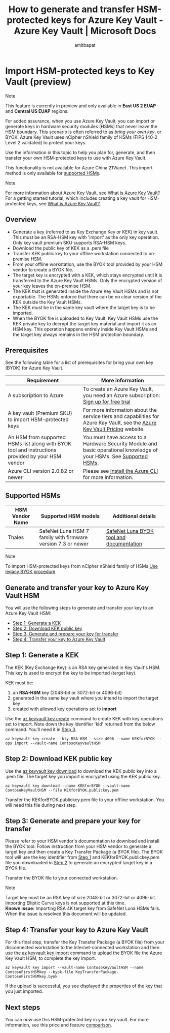 ﻿---
title: How to generate and transfer HSM-protected keys for Azure Key Vault - Azure Key Vault | Microsoft Docs
description: Use this article to help you plan for, generate, and then transfer your own HSM-protected keys to use with Azure Key Vault. Also known as BYOK or bring your own key.
services: key-vault
author: amitbapat
manager: devtiw
tags: azure-resource-manager

ms.service: key-vault
ms.topic: conceptual
ms.date: 02/17/2020
ms.author: ambapat

---

# Import HSM-protected keys to Key Vault (preview)

> [!NOTE]
> This feature is currently in preview and only available in **East US 2 EUAP** and **Central US EUAP** regions. 

For added assurance, when you use Azure Key Vault, you can import or generate keys in hardware security modules (HSMs) that never leave the HSM boundary. This scenario is often referred to as *bring your own key*, or BYOK. Azure Key Vault uses nCipher nShield family of HSMs (FIPS 140-2 Level 2 validated) to protect your keys.

Use the information in this topic to help you plan for, generate, and then transfer your own HSM-protected keys to use with Azure Key Vault.

This functionality is not available for Azure China 21Vianet.
This import method is only available for [supported HSMs](#supported-hsms). 


> [!NOTE]
> For more information about Azure Key Vault, see [What is Azure Key Vault?](key-vault-overview.md)  
> For a getting started tutorial, which includes creating a key vault for HSM-protected keys, see [What is Azure Key Vault?](key-vault-overview.md).

## Overview

* Generate a key (referred to as Key Exchange Key or KEK) in key vault. This must be an RSA-HSM key with 'import' as the only key operation. Only key vault premium SKU supports RSA-HSM keys.
* Download the public key of KEK as a .pem file
* Transfer KEK public key to your offline workstation connected to  on-premise HSM.
* From your offline workstation, use the BYOK tool provided by your HSM vendor to create a BYOK file. 
* The target key is encrypted with a KEK, which stays encrypted until it is transferred to the Azure Key Vault HSMs. Only the encrypted version of your key leaves the on-premise HSM.
* The KEK that is generated inside the Azure Key Vault HSMs and is not exportable. The HSMs enforce that there can be no clear version of the KEK outside the Key Vault HSMs.
* The KEK must be in the same key vault where the target key is to be imported.
* When the BYOK file is uploaded to Key Vault, Key Vault HSMs use the KEK private key to decrypt the target key material and import it as an HSM key. This operation happens entirely inside Key Vault HSMs and the target key always remains in the HSM protection boundary.

## Prerequisites

See the following table for a list of prerequisites for bring your own key (BYOK) for Azure Key Vault.

| Requirement | More information |
| --- | --- |
| A subscription to Azure |To create an Azure Key Vault, you need an Azure subscription: [Sign up for free trial](https://azure.microsoft.com/pricing/free-trial/) |
| A key vault (Premium SKU) to import HSM-protected keys |For more information about the service tiers and capabilities for Azure Key Vault, see the [Azure Key Vault Pricing](https://azure.microsoft.com/pricing/details/key-vault/) website. |
| An HSM from supported HSMs list along with BYOK tool and instructions provided by your HSM vendor | You must have access to a Hardware Security Module and basic operational knowledge of your HSMs. See [Supported HSMs](#supported-hsms). |
| Azure CLI version 2.0.82 or newer | Please see [Install the Azure CLI](/cli/azure/install-azure-cli?view=azure-cli-latest) for more information.|

## Supported HSMs

|HSM Vendor Name|Supported HSM models|Additional details|
|---|---|---|
|Thales|SafeNet Luna HSM 7 family with firmware version 7.3 or newer| [SafeNet Luna BYOK tool and documentation](https://safenet.gemalto.com/blah-blah)|


> [!NOTE]
> To import HSM-protected keys from nCipher nShield family of HSMs [Use  legacy BYOK procedure](hsm-protected-keys-legacy.md)


## Generate and transfer your key to Azure Key Vault HSM

You will use the following steps to generate and transfer your key to an Azure Key Vault HSM:

* [Step 1: Generate a KEK](#step-1-generate-a-kek)
* [Step 2: Download KEK public key](#step-2-download-kek-public-key)
* [Step 3: Generate and prepare your key for transfer](#step-3-generate-and-prepare-your-key-for-transfer)
* [Step 4: Transfer your key to Azure Key Vault](#step-4-transfer-your-key-to-azure-key-vault)

## Step 1: Generate a KEK

The KEK (Key Exchange Key) is an RSA key generated in Key Vault's HSM. This key is used to encrypt the key to be imported (target key).

KEK must be:
1. an **RSA-HSM** key (2048-bit or 3072-bit or 4096-bit)
2. generated in the same key vault where you intend to import the target key
3. created with allowed key operations set to **import**

Use the [az keyvault key create](/cli/azure/keyvault/key?view=azure-cli-latest#az-keyvault-key-create) command to create KEK with key operations set to import. Note down the key identifier 'kid' returned from the below command. You'll need it in [Step 3](#step-3-generate-and-prepare-your-key-for-transfer).


```azurecli
az keyvault key create --kty RSA-HSM --size 4096 --name KEKforBYOK --ops import --vault-name ContosoKeyVaultHSM
```


## Step 2: Download KEK public key

Use the [az keyvault key download](/cli/azure/keyvault/key?view=azure-cli-latest#az-keyvault-key-download) to download the KEK public key into a .pem file. The target key you import is encrypted using the KEK public key.

```azurecli
az keyvault key download --name KEKforBYOK --vault-name ContosoKeyVaultHSM --file KEKforBYOK.publickey.pem
```

Transfer the KEKforBYOK.publickey.pem file to your offline workstation. You will need this file during next step.

## Step 3: Generate and prepare your key for transfer

Please refer to your HSM vendor's documentation to download and install the BYOK tool. Follow instruction from your HSM vendor to generate a target key and then create a Key Transfer Package (a BYOK file). The BYOK tool will use the key identifier from [Step 1](#step-1-generate-a-kek) and KEKforBYOK.publickey.pem file you downloaded in [Step 2](#step-2-download-kek-public-key) to generate an encrypted target key in a BYOK file.

Transfer the BYOK file to your connected workstation.

> [!NOTE] 
> Target key must be an RSA key of size 2048-bit or 3072-bit or 4096-bit. Importing Elliptic Curve keys is not supported at this time.
> <br/><strong>Known issue:</strong> Importing RSA 4K target key from SafeNet Luna HSMs fails. When the issue is resolved this document will be updated.

## Step 4: Transfer your key to Azure Key Vault

For this final step, transfer the Key Transfer Package (a BYOK file) from your disconnected workstation to the Internet-connected workstation and then use the [az keyvault key import](/cli/azure/keyvault/key?view=azure-cli-latest#az-keyvault-key-import) command to upload the BYOK file the Azure Key Vault HSM, to complete the key import.

```azurecli
az keyvault key import --vault-name ContosoKeyVaultHSM --name ContosoFirstHSMkey --byok-file KeyTransferPackage-ContosoFirstHSMkey.byok
```

If the upload is successful, you see displayed the properties of the key that you just imported.

## Next steps

You can now use this HSM-protected key in your key vault. For more information, see this price and feature [comparison](https://azure.microsoft.com/pricing/details/key-vault/).
